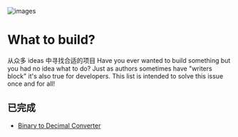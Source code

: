 ![images](https://raw.githubusercontent.com/Anlieh/PicBucket/master/202205261105986.png)
# What to build? 
从众多 ideas 中寻找合适的项目
Have you ever wanted to build something but you had no idea what to do? Just as authors sometimes have "writers block" it's also true for developers. This list is intended to solve this issue once and for all! 
## 已完成
 - [Binary to Decimal Converter](https://github.com/Anlieh/project-ideas/tree/master/Bin2Dec)
